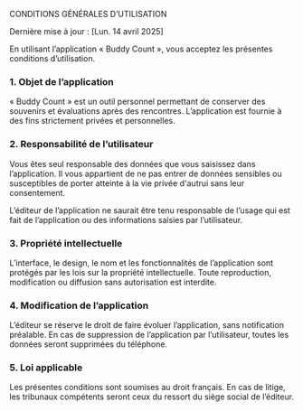 CONDITIONS GÉNÉRALES D’UTILISATION

Dernière mise à jour : [Lun. 14 avril 2025]

En utilisant l’application « Buddy Count », vous acceptez les présentes conditions d’utilisation.

### 1. Objet de l’application
« Buddy Count » est un outil personnel permettant de conserver des souvenirs et évaluations après des rencontres. 
L’application est fournie à des fins strictement privées et personnelles.

### 2. Responsabilité de l’utilisateur
Vous êtes seul responsable des données que vous saisissez dans l’application. 
Il vous appartient de ne pas entrer de données sensibles ou susceptibles de porter atteinte à la vie privée d'autrui sans leur consentement.

L’éditeur de l’application ne saurait être tenu responsable de l’usage qui est fait de l’application ou des informations saisies par l’utilisateur.

### 3. Propriété intellectuelle
L’interface, le design, le nom et les fonctionnalités de l’application sont protégés par les lois sur la propriété intellectuelle. 
Toute reproduction, modification ou diffusion sans autorisation est interdite.

### 4. Modification de l’application
L’éditeur se réserve le droit de faire évoluer l’application, sans notification préalable. 
En cas de suppression de l’application par l’utilisateur, toutes les données seront supprimées du téléphone.

### 5. Loi applicable
Les présentes conditions sont soumises au droit français. En cas de litige, les tribunaux compétents seront ceux du ressort du siège social de l’éditeur.



